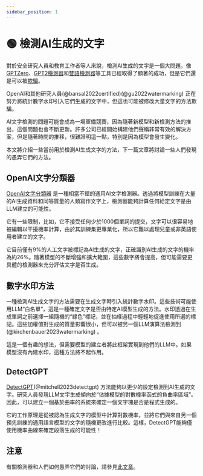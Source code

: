 ```yaml
---
sidebar_position: 1
--- 
```


# 🟢 檢測AI生成的文字

對於安全研究人員和教育工作者等人來說，檢測AI生成的文字是一個大問題。像[GPTZero](https://gptzero.me)、[GPT2檢測器](https://openai-openai-detector.hf.space)和[雙語檢測器](https://github.com/Hello-SimpleAI/chatgpt-comparison-detection)等工具已經取得了顯著的成功，但是它們還是可以被[欺騙](https://learnprompting.org/docs/miscl/trickery)。

OpenAI和其他研究人員(@bansal2022certified)(@gu2022watermarking) 正在努力將統計數字水印引入它們生成的文字中，但這也可能被修改大量文字的方法欺騙。

AI文字檢測的問題可能會成為一場軍備競賽，因為隨著新模型和新檢測方法的推出，這個問題也會不斷更新。許多公司已經開始構建他們聲稱非常有效的解決方案，但是隨著時間的推移，很難證明這一點，特別是因為模型會發生變化。

本文將介紹一些當前用於檢測AI生成文字的方法，下一篇文章將討論一些人們發現的愚弄它們的方法。

## OpenAI文字分類器

[OpenAI文字分類器](https://platform.openai.com/ai-text-classifier) 是一種相當不錯的通用AI文字檢測器。透過將模型訓練在大量的AI生成資料和同等質量的人類寫作文字上，檢測器能夠計算任何給定文字是由LLM建立的可能性。

它有一些限制，比如，它不接受任何少於1000個單詞的提交，文字可以很容易地被編輯以干擾機率計算，由於其訓練集更專業化，所以它難以處理兒童或非英語使用者建立的文字。

它目前僅有9%的人工文字被標記為AI生成的文字，正確識別AI生成的文字的機率為約26%。隨著模型的不斷增強和擴大範圍，這些數字將會提高，但可能需要更具體的檢測器來充分評估文字是否生成。

## 數字水印方法

一種檢測AI生成文字的方法需要在生成文字時引入統計數字水印。這些技術可能使用LLM“白名單”，這是一種確定文字是否由特定AI模型生成的方法。水印透過在生成單詞之前選擇一組隨機的“綠色”標記，並在抽樣過程中輕輕地促進使用所選的標記。這些加權值對生成的質量影響很小，但可以被另一個LLM演算法檢測到(@kirchenbauer2023watermarking) 。

這是一個有趣的想法，但需要模型的建立者將此框架實現到他們的LLM中。如果模型沒有內建水印，這種方法將不起作用。

## DetectGPT

[DetectGPT](https://detectgpt.ericmitchell.ai/)(@mitchell2023detectgpt) 方法能夠以更少的設定檢測到AI生成的文字。研究人員發現LLM文字生成傾向於“佔據模型的對數機率函式的負曲率區域”。因此，可以建立一個基於曲率的系統來確定一個文字塊是否是程式生成的。

它的工作原理是從被認為生成文字的模型中計算對數機率，並將它們與來自另一個預先訓練的通用語言模型的文字的隨機更改進行比較。這樣，DetectGPT能夠僅使用機率曲線來確定段落生成的可能性！

## 注意

有關檢測器和人們如何愚弄它們的討論，請參見[此文章](https://learnprompting.org/docs/miscl/trickery)。
